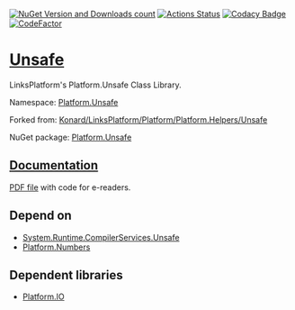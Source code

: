 [![NuGet Version and Downloads count](https://img.shields.io/nuget/v/Platform.Unsafe?label=nuget&style=flat)](https://www.nuget.org/packages/Platform.Unsafe)
[![Actions Status](https://github.com/linksplatform/Unsafe/workflows/CD/badge.svg)](https://github.com/linksplatform/Unsafe/actions?workflow=CD)
[![Codacy Badge](https://api.codacy.com/project/badge/Grade/1a37eddc3f5c4f458ffbf2da3223fc81)](https://app.codacy.com/gh/linksplatform/Unsafe?utm_source=github.com&utm_medium=referral&utm_content=linksplatform/Unsafe&utm_campaign=Badge_Grade_Settings)
[![CodeFactor](https://www.codefactor.io/repository/github/linksplatform/unsafe/badge)](https://www.codefactor.io/repository/github/linksplatform/unsafe)

# [Unsafe](https://github.com/linksplatform/Unsafe)

LinksPlatform's Platform.Unsafe Class Library.

Namespace: [Platform.Unsafe](https://linksplatform.github.io/Unsafe/csharp/api/Platform.Unsafe.html)

Forked from: [Konard/LinksPlatform/Platform/Platform.Helpers/Unsafe](https://github.com/Konard/LinksPlatform/tree/7e73fb096a180699192d6861f853cf44f803f909/Platform/Platform.Helpers/Unsafe)

NuGet package: [Platform.Unsafe](https://www.nuget.org/packages/Platform.Unsafe)

## [Documentation](https://linksplatform.github.io/Unsafe)
[PDF file](https://linksplatform.github.io/Unsafe/csharp/Platform.Unsafe.pdf) with code for e-readers.

## Depend on
*   [System.Runtime.CompilerServices.Unsafe](https://www.nuget.org/packages/System.Runtime.CompilerServices.Unsafe)
*   [Platform.Numbers](https://github.com/linksplatform/Numbers)

## Dependent libraries
*   [Platform.IO](https://github.com/linksplatform/IO)
